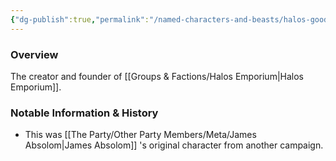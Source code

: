 ```yaml
---
{"dg-publish":true,"permalink":"/named-characters-and-beasts/halos-goodbarrel/","tags":["NPC"],"updated":"2025-03-01T21:15:23.681+00:00"}
---
```



### Overview
The creator and founder of [[Groups & Factions/Halos Emporium\|Halos Emporium]].

### Notable Information & History 
- This was [[The Party/Other Party Members/Meta/James Absolom\|James Absolom]] 's original character from another campaign. 